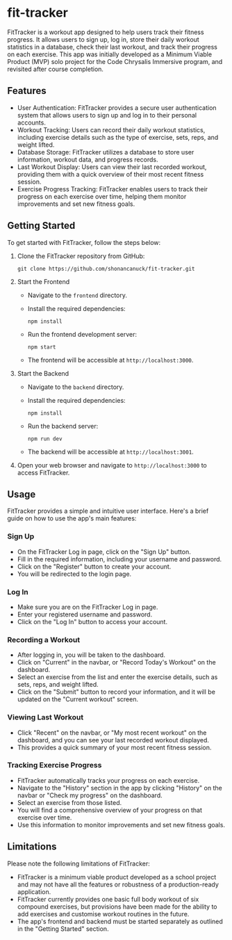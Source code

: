 # fit-tracker

FitTracker is a workout app designed to help users track their fitness progress. It allows users to sign up, log in, store their daily workout statistics in a database, check their last workout, and track their progress on each exercise. This app was initially developed as a Minimum Viable Product (MVP) solo project for the Code Chrysalis Immersive program, and revisited after course completion.

## Features

- User Authentication: FitTracker provides a secure user authentication system that allows users to sign up and log in to their personal accounts.
- Workout Tracking: Users can record their daily workout statistics, including exercise details such as the type of exercise, sets, reps, and weight lifted.
- Database Storage: FitTracker utilizes a database to store user information, workout data, and progress records.
- Last Workout Display: Users can view their last recorded workout, providing them with a quick overview of their most recent fitness session.
- Exercise Progress Tracking: FitTracker enables users to track their progress on each exercise over time, helping them monitor improvements and set new fitness goals.

## Getting Started

To get started with FitTracker, follow the steps below:

1. Clone the FitTracker repository from GitHub:

   ```
   git clone https://github.com/shonancanuck/fit-tracker.git
   ```

2. Start the Frontend

   - Navigate to the `frontend` directory.
   - Install the required dependencies:

     ```
     npm install
     ```

   - Run the frontend development server:

     ```
     npm start
     ```

   - The frontend will be accessible at `http://localhost:3000`.

3. Start the Backend

   - Navigate to the `backend` directory.
   - Install the required dependencies:

     ```
     npm install
     ```

   - Run the backend server:

     ```
     npm run dev
     ```

   - The backend will be accessible at `http://localhost:3001`.

4. Open your web browser and navigate to `http://localhost:3000` to access FitTracker.

## Usage

FitTracker provides a simple and intuitive user interface. Here's a brief guide on how to use the app's main features:

### Sign Up

- On the FitTracker Log in page, click on the "Sign Up" button.
- Fill in the required information, including your username and password.
- Click on the "Register" button to create your account.
- You will be redirected to the login page.

### Log In

- Make sure you are on the FitTracker Log in page.
- Enter your registered username and password.
- Click on the "Log In" button to access your account.

### Recording a Workout

- After logging in, you will be taken to the dashboard.
- Click on "Current" in the navbar, or "Record Today's Workout" on the dashboard.
- Select an exercise from the list and enter the exercise details, such as sets, reps, and weight lifted.
- Click on the "Submit" button to record your information, and it will be updated on the "Current workout" screen.

### Viewing Last Workout

- Click "Recent" on the navbar, or "My most recent workout" on the dashboard, and you can see your last recorded workout displayed.
- This provides a quick summary of your most recent fitness session.

### Tracking Exercise Progress

- FitTracker automatically tracks your progress on each exercise.
- Navigate to the "History" section in the app by clicking "History" on the navbar or "Check my progress" on the dashboard.
- Select an exercise from those listed.
- You will find a comprehensive overview of your progress on that exercise over time.
- Use this information to monitor improvements and set new fitness goals.

## Limitations

Please note the following limitations of FitTracker:

- FitTracker is a minimum viable product developed as a school project and may not have all the features or robustness of a production-ready application.
- FitTracker currently provides one basic full body workout of six compound exercises, but provisions have been made for the ability to add exercises and customise workout routines in the future.
- The app's frontend and backend must be started separately as outlined in the "Getting Started" section.

